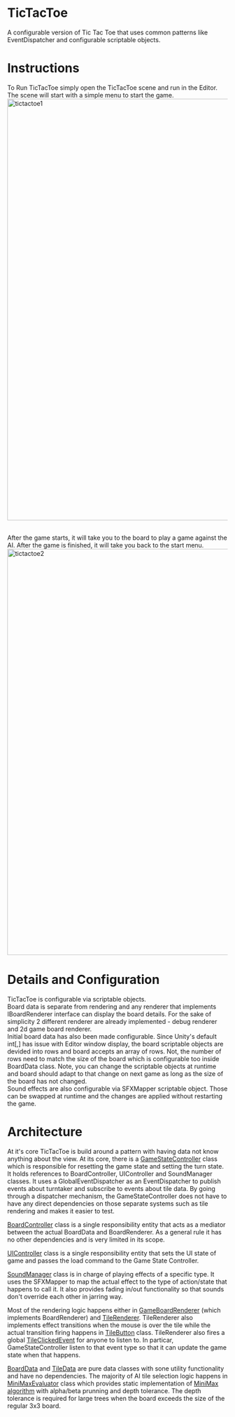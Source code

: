 # TicTacToe
A configurable version of Tic Tac Toe that uses common patterns like EventDispatcher and configurable scriptable objects.

# Instructions
To Run TicTacToe simply open the TicTacToe scene and run in the Editor.<br>
The scene will start with a simple menu to start the game.<br>
<img width="961" alt="tictactoe1" src="https://user-images.githubusercontent.com/512300/178753734-bbee8712-cf83-4846-bba7-3b619b97b4d2.png">

<br>After the game starts, it will take you to the board to play a game against the AI. After the game is finished, it will take you back to the start menu.<br>
<img width="926" alt="tictactoe2" src="https://user-images.githubusercontent.com/512300/178754070-ea3862e1-7db5-46dc-b73b-ed3a0d171742.png">

# Details and Configuration
TicTacToe is configurable via scriptable objects. <br>
Board data is separate from rendering and any renderer that implements IBoardRenderer interface can display the board details. For the sake of simplicity 2 different renderer are already implemented - debug renderer and 2d game board renderer. <br>
Initial board data has also been made configurable. Since Unity's default int[,] has issue with Editor window display, the board scriptable objects are devided into rows and board accepts an array of rows. Not, the number of rows need to match the size of the board which is configurable too inside BoardData class. 
Note, you can change the scriptable objects at runtime and board should adapt to that change on next game as long as the size of the board has not changed.<br>
Sound effects are also configurable via SFXMapper scriptable object. Those can be swapped at runtime and the changes are applied without restarting the game.

# Architecture 
At it's core TicTacToe is build around a pattern with having data not know anything about the view. At its core, there is a [GameStateController](https://github.com/andreydobrikov/tictactoe/blob/main/Assets/Scripts/Game/GameStateController.cs) class which is responsible for resetting the game state and setting the turn state. It holds references to BoardController, UIController and SoundManager classes. It uses a GlobalEventDispatcher as an EventDispatcher to publish events about turntaker and subscribe to events about tile data. By going through a dispatcher mechanism, the GameStateController does not have to have any direct dependencies on those separate systems such as tile rendering and makes it easier to test.<p>
[BoardController](https://github.com/andreydobrikov/tictactoe/blob/main/Assets/Scripts/Game/BoardController.cs) class is a single responsibility entity that acts as a mediator between the actual BoardData and BoardRenderer. As a general rule it has no other dependencies and is very limited in its scope.<p>
[UIController](https://github.com/andreydobrikov/tictactoe/blob/main/Assets/Scripts/Game/UIController.cs) class is a single responsibility entity that sets the UI state of game and passes the load command to the Game State Controller.<p>
[SoundManager](https://github.com/andreydobrikov/tictactoe/blob/main/Assets/Scripts/Game/SoundManager.cs) class is in charge of playing effects of a specific type. It uses the SFXMapper to map the actual effect to the type of action/state that happens to call it. It also provides fading in/out functionality so that sounds don't override each other in jarring way.<p>
Most of the rendering logic happens either in [GameBoardRenderer](https://github.com/andreydobrikov/tictactoe/blob/main/Assets/Scripts/Game/GameBoardRenderer.cs) (which implements BoardRenderer) and [TileRenderer](https://github.com/andreydobrikov/tictactoe/blob/main/Assets/Scripts/Game/TileRenderer.cs). TileRenderer also implements effect transitions when the mouse is over the tile while the actual transition firing happens in [TileButton](https://github.com/andreydobrikov/tictactoe/blob/main/Assets/Scripts/Game/TileButton.cs) class. TileRenderer also fires a global [TileClickedEvent](https://github.com/andreydobrikov/tictactoe/blob/main/Assets/Scripts/Game/TileClickedEvent.cs) for anyone to listen to. In particar, GameStateController listen to that event type so that it can update the game state when that happens.<p>
[BoardData](https://github.com/andreydobrikov/tictactoe/blob/main/Assets/Scripts/Game/BoardData.cs) and [TileData](https://github.com/andreydobrikov/tictactoe/blob/main/Assets/Scripts/Game/BoardData.cs) are pure data classes with sone utility functionality and have no dependencies. 
The majority of AI tile selection logic happens in [MiniMaxEvaluator](https://github.com/andreydobrikov/tictactoe/blob/main/Assets/Scripts/Game/MiniMaxEvaluator.cs) class which provides static implementation of [MiniMax algorithm](https://www.geeksforgeeks.org/minimax-algorithm-in-game-theory-set-4-alpha-beta-pruning/) with alpha/beta prunning and depth tolerance. The depth tolerance is required for large trees when the board exceeds the size of the regular 3x3 board.
 
 
 
 
 
